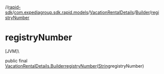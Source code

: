 //[rapid-sdk](../../../../index.md)/[com.expediagroup.sdk.rapid.models](../../index.md)/[VacationRentalDetails](../index.md)/[Builder](index.md)/[registryNumber](registry-number.md)

# registryNumber

[JVM]\

public final [VacationRentalDetails.Builder](index.md)[registryNumber](registry-number.md)([String](https://docs.oracle.com/javase/8/docs/api/java/lang/String.html)registryNumber)
